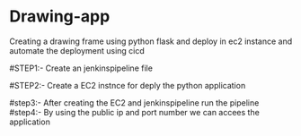 # Drawing-app
Creating a drawing frame using python flask and deploy in ec2 instance and automate the deployment using cicd


#STEP1:- Create an jenkinspipeline file

#STEP2:- Create a EC2 instnce for deply the python application

#step3:- After creating the EC2 and jenkinspipeline run the pipeline
#step4:- By using the public ip and port number we can accees the application
